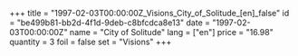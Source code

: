 +++
title = "1997-02-03T00:00:00Z_Visions_City_of_Solitude_[en]_false"
id = "be499b81-bb2d-4f1d-9deb-c8bfcdca8e13"
date = "1997-02-03T00:00:00Z"
name = "City of Solitude"
lang = ["en"]
price = "16.98"
quantity = 3
foil = false
set = "Visions"
+++
